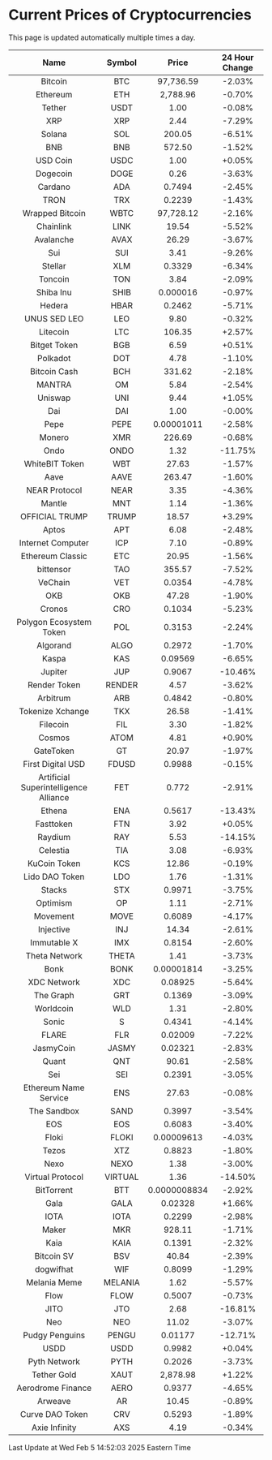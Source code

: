 # Current Prices of Cryptocurrencies
This page is updated automatically multiple times a day.

| Name | Symbol | Price | 24 Hour Change |
| :---: |:---:| :---: | :---: |
| Bitcoin | BTC | 97,736.59 | -2.03% |
| Ethereum | ETH | 2,788.96 | -0.70% |
| Tether | USDT | 1.00 | -0.08% |
| XRP | XRP | 2.44 | -7.29% |
| Solana | SOL | 200.05 | -6.51% |
| BNB | BNB | 572.50 | -1.52% |
| USD Coin | USDC | 1.00 | +0.05% |
| Dogecoin | DOGE | 0.26 | -3.63% |
| Cardano | ADA | 0.7494 | -2.45% |
| TRON | TRX | 0.2239 | -1.43% |
| Wrapped Bitcoin | WBTC | 97,728.12 | -2.16% |
| Chainlink | LINK | 19.54 | -5.52% |
| Avalanche | AVAX | 26.29 | -3.67% |
| Sui | SUI | 3.41 | -9.26% |
| Stellar | XLM | 0.3329 | -6.34% |
| Toncoin | TON | 3.84 | -2.09% |
| Shiba Inu | SHIB | 0.000016 | -0.97% |
| Hedera | HBAR | 0.2462 | -5.71% |
| UNUS SED LEO | LEO | 9.80 | -0.32% |
| Litecoin | LTC | 106.35 | +2.57% |
| Bitget Token | BGB | 6.59 | +0.51% |
| Polkadot | DOT | 4.78 | -1.10% |
| Bitcoin Cash | BCH | 331.62 | -2.18% |
| MANTRA | OM | 5.84 | -2.54% |
| Uniswap | UNI | 9.44 | +1.05% |
| Dai | DAI | 1.00 | -0.00% |
| Pepe | PEPE | 0.00001011 | -2.58% |
| Monero | XMR | 226.69 | -0.68% |
| Ondo | ONDO | 1.32 | -11.75% |
| WhiteBIT Token | WBT | 27.63 | -1.57% |
| Aave | AAVE | 263.47 | -1.60% |
| NEAR Protocol | NEAR | 3.35 | -4.36% |
| Mantle | MNT | 1.14 | -1.36% |
| OFFICIAL TRUMP | TRUMP | 18.57 | +3.29% |
| Aptos | APT | 6.08 | -2.48% |
| Internet Computer | ICP | 7.10 | -0.89% |
| Ethereum Classic | ETC | 20.95 | -1.56% |
| bittensor | TAO | 355.57 | -7.52% |
| VeChain | VET | 0.0354 | -4.78% |
| OKB | OKB | 47.28 | -1.90% |
| Cronos | CRO | 0.1034 | -5.23% |
| Polygon Ecosystem Token | POL | 0.3153 | -2.24% |
| Algorand | ALGO | 0.2972 | -1.70% |
| Kaspa | KAS | 0.09569 | -6.65% |
| Jupiter | JUP | 0.9067 | -10.46% |
| Render Token | RENDER | 4.57 | -3.62% |
| Arbitrum | ARB | 0.4842 | -0.80% |
| Tokenize Xchange | TKX | 26.58 | -1.41% |
| Filecoin | FIL | 3.30 | -1.82% |
| Cosmos | ATOM | 4.81 | +0.90% |
| GateToken | GT | 20.97 | -1.97% |
| First Digital USD | FDUSD | 0.9988 | -0.15% |
| Artificial Superintelligence Alliance | FET | 0.772 | -2.91% |
| Ethena | ENA | 0.5617 | -13.43% |
| Fasttoken | FTN | 3.92 | +0.05% |
| Raydium | RAY | 5.53 | -14.15% |
| Celestia | TIA | 3.08 | -6.93% |
| KuCoin Token | KCS | 12.86 | -0.19% |
| Lido DAO Token | LDO | 1.76 | -1.31% |
| Stacks | STX | 0.9971 | -3.75% |
| Optimism | OP | 1.11 | -2.71% |
| Movement | MOVE | 0.6089 | -4.17% |
| Injective | INJ | 14.34 | -2.61% |
| Immutable X | IMX | 0.8154 | -2.60% |
| Theta Network | THETA | 1.41 | -3.73% |
| Bonk | BONK | 0.00001814 | -3.25% |
| XDC Network | XDC | 0.08925 | -5.64% |
| The Graph | GRT | 0.1369 | -3.09% |
| Worldcoin | WLD | 1.31 | -2.80% |
| Sonic | S | 0.4341 | -4.14% |
| FLARE | FLR | 0.02009 | -7.22% |
| JasmyCoin | JASMY | 0.02321 | -2.83% |
| Quant | QNT | 90.61 | -2.58% |
| Sei | SEI | 0.2391 | -3.05% |
| Ethereum Name Service | ENS | 27.63 | -0.08% |
| The Sandbox | SAND | 0.3997 | -3.54% |
| EOS | EOS | 0.6083 | -3.40% |
| Floki | FLOKI | 0.00009613 | -4.03% |
| Tezos | XTZ | 0.8823 | -1.80% |
| Nexo | NEXO | 1.38 | -3.00% |
| Virtual Protocol | VIRTUAL | 1.36 | -14.50% |
| BitTorrent | BTT | 0.0000008834 | -2.92% |
| Gala | GALA | 0.02328 | +1.66% |
| IOTA | IOTA | 0.2299 | -2.98% |
| Maker | MKR | 928.11 | -1.71% |
| Kaia | KAIA | 0.1391 | -2.32% |
| Bitcoin SV | BSV | 40.84 | -2.39% |
| dogwifhat | WIF | 0.8099 | -1.29% |
| Melania Meme | MELANIA | 1.62 | -5.57% |
| Flow | FLOW | 0.5007 | -0.73% |
| JITO | JTO | 2.68 | -16.81% |
| Neo | NEO | 11.02 | -3.07% |
| Pudgy Penguins | PENGU | 0.01177 | -12.71% |
| USDD | USDD | 0.9982 | +0.04% |
| Pyth Network | PYTH | 0.2026 | -3.73% |
| Tether Gold | XAUT | 2,878.98 | +1.22% |
| Aerodrome Finance | AERO | 0.9377 | -4.65% |
| Arweave | AR | 10.45 | -0.89% |
| Curve DAO Token | CRV | 0.5293 | -1.89% |
| Axie Infinity | AXS | 4.19 | -0.34% |

Last Update at Wed Feb  5 14:52:03 2025 Eastern Time